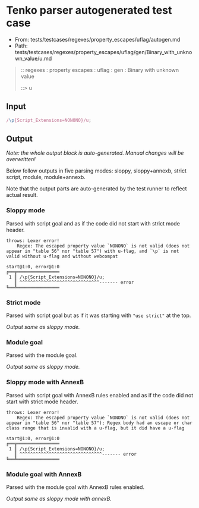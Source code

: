 # Tenko parser autogenerated test case

- From: tests/testcases/regexes/property_escapes/uflag/autogen.md
- Path: tests/testcases/regexes/property_escapes/uflag/gen/Binary_with_unknown_value/u.md

> :: regexes : property escapes : uflag : gen : Binary with unknown value
>
> ::> u

## Input


`````js
/\p{Script_Extensions=NONONO}/u;
`````

## Output

_Note: the whole output block is auto-generated. Manual changes will be overwritten!_

Below follow outputs in five parsing modes: sloppy, sloppy+annexb, strict script, module, module+annexb.

Note that the output parts are auto-generated by the test runner to reflect actual result.

### Sloppy mode

Parsed with script goal and as if the code did not start with strict mode header.

`````
throws: Lexer error!
    Regex: The escaped property value `NONONO` is not valid (does not appear in "table 56" nor "table 57") with u-flag, and `\p` is not valid without u-flag and without webcompat

start@1:0, error@1:0
╔══╦════════════════
 1 ║ /\p{Script_Extensions=NONONO}/u;
   ║ ^^^^^^^^^^^^^^^^^^^^^^^^^^^^^^------- error
╚══╩════════════════

`````

### Strict mode

Parsed with script goal but as if it was starting with `"use strict"` at the top.

_Output same as sloppy mode._

### Module goal

Parsed with the module goal.

_Output same as sloppy mode._

### Sloppy mode with AnnexB

Parsed with script goal with AnnexB rules enabled and as if the code did not start with strict mode header.

`````
throws: Lexer error!
    Regex: The escaped property value `NONONO` is not valid (does not appear in "table 56" nor "table 57"); Regex body had an escape or char class range that is invalid with a u-flag, but it did have a u-flag

start@1:0, error@1:0
╔══╦════════════════
 1 ║ /\p{Script_Extensions=NONONO}/u;
   ║ ^^^^^^^^^^^^^^^^^^^^^^^^^^^^^^^------- error
╚══╩════════════════

`````

### Module goal with AnnexB

Parsed with the module goal with AnnexB rules enabled.

_Output same as sloppy mode with annexB._
